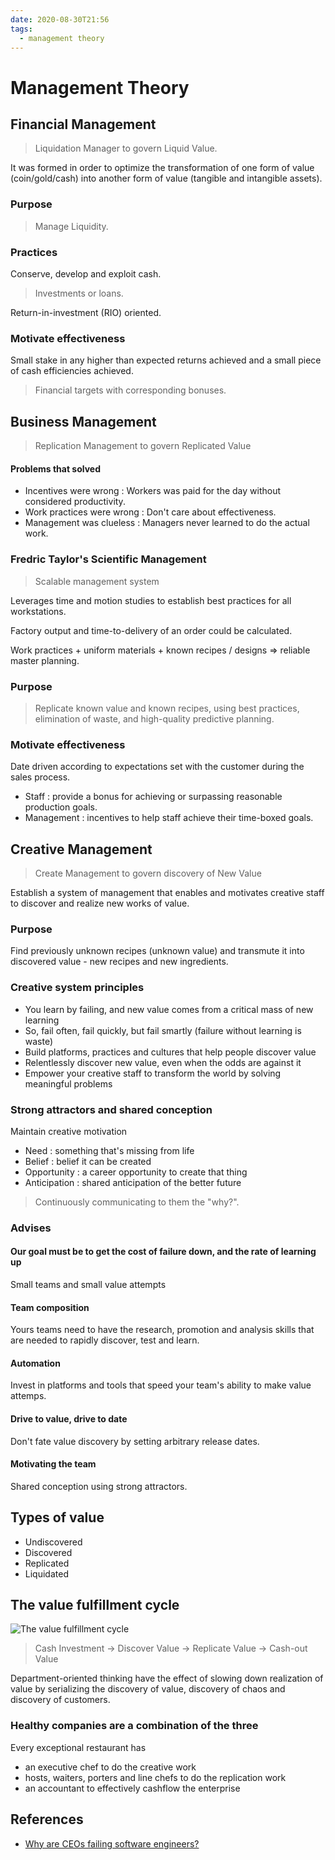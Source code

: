 ```yaml
---
date: 2020-08-30T21:56
tags:
  - management theory
---
```


# Management Theory

## Financial Management

> Liquidation Manager to govern Liquid Value.

It was formed in order to optimize the transformation of one form of value (coin/gold/cash) into another form of value (tangible and intangible assets).

### Purpose

> Manage Liquidity.

### Practices

Conserve, develop and exploit cash.

> Investments or loans.

Return-in-investment (RIO) oriented.

### Motivate effectiveness

Small stake in any higher than expected returns achieved and a small piece of cash efficiencies achieved.

> Financial targets with corresponding bonuses.

## Business Management

> Replication Management to govern Replicated Value

#### Problems that solved

- Incentives were wrong : Workers was paid for the day without considered productivity.
- Work practices were wrong : Don't care about effectiveness.
- Management was clueless : Managers never learned to do the actual work.

### Fredric Taylor's Scientific Management

> Scalable management system

Leverages time and motion studies to establish best practices for all workstations.

Factory output and time-to-delivery of an order could be calculated.

Work practices + uniform materials + known recipes / designs
⇒ reliable master planning.

### Purpose

> Replicate known value and known recipes, using best practices, elimination of waste, and high-quality predictive planning.

### Motivate effectiveness

Date driven according to expectations set with the customer during the sales process.

- Staff : provide a bonus for achieving or surpassing reasonable production goals.
- Management : incentives to help staff achieve their time-boxed goals.

## Creative Management

> Create Management to govern discovery of New Value

Establish a system of management that enables and motivates creative staff to discover and realize new works of value.

### Purpose

Find previously unknown recipes (unknown value) and transmute it into discovered value - new recipes and new ingredients.

### Creative system principles

- You learn by failing, and new value comes from a critical mass of new learning
- So, fail often, fail quickly, but fail smartly (failure without learning is waste)
- Build platforms, practices and cultures that help people discover value
- Relentlessly discover new value, even when the odds are against it
- Empower your creative staff to transform the world by solving meaningful problems

### Strong attractors and shared conception

Maintain creative motivation

- Need : something that's missing from life
- Belief : belief it can be created
- Opportunity : a career opportunity to create that thing
- Anticipation : shared anticipation of the better future

> Continuously communicating to them the "why?".

### Advises

#### Our goal must be to get the cost of failure down, and the rate of learning up

Small teams and small value attempts

#### Team composition

Yours teams need to have the research, promotion and analysis skills that are needed to rapidly discover, test and learn.

#### Automation

Invest in platforms and tools that speed your team's ability to make value attemps.

#### Drive to value, drive to date

Don't fate value discovery by setting arbitrary release dates.

#### Motivating the team

Shared conception using strong attractors.

## Types of value

- Undiscovered
- Discovered
- Replicated
- Liquidated

## The value fulfillment cycle

![The value fulfillment cycle](74e7794f.svg)

> Cash Investment -> Discover Value -> Replicate Value -> Cash-out Value

Department-oriented thinking have the effect of slowing down realization of value by serializing the discovery of value, discovery of chaos and discovery of customers.

### Healthy companies are a combination of the three

Every exceptional restaurant has

- an executive chef to do the creative work
- hosts, waiters, porters and line chefs to do the replication work
- an accountant to effectively cashflow the enterprise

## References

- [Why are CEOs failing software engineers?](https://iism.org/article/why-are-ceos-failing-software-engineers-56)
